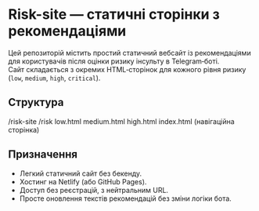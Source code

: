 # Risk-site — статичні сторінки з рекомендаціями

Цей репозиторій містить простий статичний вебсайт із рекомендаціями для користувачів після оцінки ризику інсульту в Telegram‑боті.  
Сайт складається з окремих HTML‑сторінок для кожного рівня ризику (`low`, `medium`, `high`, `critical`).

## Структура

/risk-site
  /risk
    low.html
    medium.html
    high.html
  index.html   (навігаційна сторінка)

## Призначення
- Легкий статичний сайт без бекенду.  
- Хостинг на Netlify (або GitHub Pages).  
- Доступ без реєстрацій, з нейтральним URL.  
- Просте оновлення текстів рекомендацій без зміни логіки бота.
